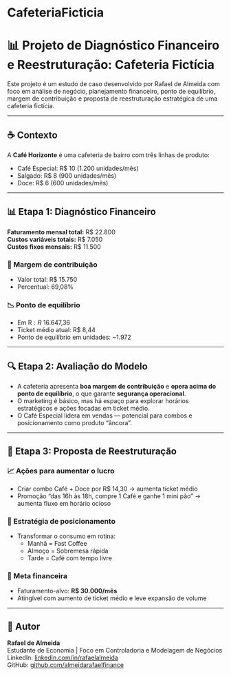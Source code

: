 # CafeteriaFicticia
# 📊 Projeto de Diagnóstico Financeiro e Reestruturação: Cafeteria Fictícia

Este projeto é um estudo de caso desenvolvido por Rafael de Almeida com foco em análise de negócio, planejamento financeiro, ponto de equilíbrio, margem de contribuição e proposta de reestruturação estratégica de uma cafeteria fictícia.

---

## ☕ Contexto

A **Café Horizonte** é uma cafeteria de bairro com três linhas de produto:

- Café Especial: R$ 10 (1.200 unidades/mês)
- Salgado: R$ 8 (900 unidades/mês)
- Doce: R$ 6 (600 unidades/mês)

---

## 📊 Etapa 1: Diagnóstico Financeiro

**Faturamento mensal total:** R$ 22.800  
**Custos variáveis totais:** R$ 7.050  
**Custos fixos mensais:** R$ 11.500

### 🧮 Margem de contribuição

- Valor total: R$ 15.750  
- Percentual: 69,08%

### 📉 Ponto de equilíbrio

- Em R$: R$ 16.647,36  
- Ticket médio atual: R$ 8,44  
- Ponto de equilíbrio em unidades: ~1.972

---

## 🔍 Etapa 2: Avaliação do Modelo

- A cafeteria apresenta **boa margem de contribuição** e **opera acima do ponto de equilíbrio**, o que garante **segurança operacional**.
- O marketing é básico, mas há espaço para explorar horários estratégicos e ações focadas em ticket médio.
- O Café Especial lidera em vendas — potencial para combos e posicionamento como produto “âncora”.

---

## 🔧 Etapa 3: Proposta de Reestruturação

### 📈 Ações para aumentar o lucro
- Criar combo Café + Doce por R$ 14,30 → aumenta ticket médio
- Promoção “das 16h às 18h, compre 1 Café e ganhe 1 mini pão” → aumenta fluxo em horário ocioso

### 🧠 Estratégia de posicionamento
- Transformar o consumo em rotina:
  - Manhã = Fast Coffee
  - Almoço = Sobremesa rápida
  - Tarde = Café com tempo livre

### 🎯 Meta financeira
- Faturamento-alvo: **R$ 30.000/mês**
- Atingível com aumento de ticket médio e leve expansão de volume

---

## 📌 Autor

**Rafael de Almeida**  
Estudante de Economia | Foco em Controladoria e Modelagem de Negócios  
LinkedIn: [linkedin.com/in/rafaelalmeida](https://www.linkedin.com/in/almeidarafaelc/)  
GitHub: [github.com/almeidarafaelfinance](https://github.com/almeidarafaelfinance)
